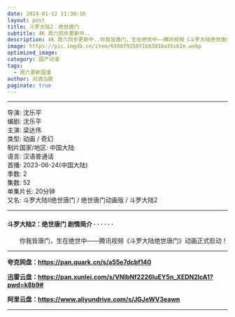 ```yaml
---
date: 2024-01-12 11:30:16
layout: post
title: 斗罗大陆2：绝世唐门
subtitle: 4K 周六同步更新中..
description: 4K 周六同步更新中..你我皆唐门，生在绝世中——腾讯视频《斗罗大陆绝世唐门》动画正式启动...
image: https://pic.imgdb.cn/item/6598f925871b83018a35c62e.webp
optimized_image: 
category: 国产动漫
tags:
  - 周六更新国漫
author: 对酒当歌
paginate: true
---
```


---

导演: 沈乐平  
编剧: 沈乐平  
主演: 梁达伟  
类型: 动画 / 奇幻  
制片国家/地区: 中国大陆  
语言: 汉语普通话  
首播: 2023-06-24(中国大陆)  
季数: 2  
集数: 52  
单集片长: 20分钟  
又名: 斗罗大陆Ⅱ绝世唐门 / 绝世唐门动画版 / 斗罗大陆2  

---

#### 斗罗大陆2：绝世唐门 剧情简介 · · · · · ·

　　你我皆唐门，生在绝世中——腾讯视频《斗罗大陆绝世唐门》动画正式启动！  

---

**夸克网盘：<https://pan.quark.cn/s/a55e7dcbf140>**

**迅雷云盘：<https://pan.xunlei.com/s/VNlbNf2226IuEY5n_XEDN2lcA1?pwd=k8b9#>**

**阿里云盘：<https://www.aliyundrive.com/s/JGJeWV3eawn>**

---
